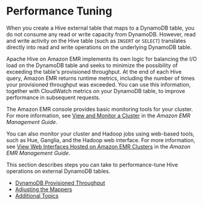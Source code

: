# Performance Tuning<a name="EMRforDynamoDB.PerformanceTuning"></a>

When you create a Hive external table that maps to a DynamoDB table, you do not consume any read or write capacity from DynamoDB\. However, read and write activity on the Hive table \(such as `INSERT` or `SELECT`\) translates directly into read and write operations on the underlying DynamoDB table\.

Apache Hive on Amazon EMR implements its own logic for balancing the I/O load on the DynamoDB table and seeks to minimize the possibility of exceeding the table's provisioned throughput\. At the end of each Hive query, Amazon EMR returns runtime metrics, including the number of times your provisioned throughput was exceeded\. You can use this information, together with CloudWatch metrics on your DynamoDB table, to improve performance in subsequent requests\.

The Amazon EMR console provides basic monitoring tools for your cluster\. For more information, see [View and Monitor a Cluster](http://docs.aws.amazon.com/ElasticMapReduce/latest/ManagementGuide/emr-manage-view.html) in the *Amazon EMR Management Guide*\.

You can also monitor your cluster and Hadoop jobs using web\-based tools, such as Hue, Ganglia, and the Hadoop web interface\. For more information, see [View Web Interfaces Hosted on Amazon EMR Clusters](http://docs.aws.amazon.com/ElasticMapReduce/latest/ManagementGuide/emr-web-interfaces.html) in the *Amazon EMR Management Guide*\.

This section describes steps you can take to performance\-tune Hive operations on external DynamoDB tables\. 


+ [DynamoDB Provisioned Throughput](EMRforDynamoDB.PerformanceTuning.Throughput.md)
+ [Adjusting the Mappers](EMRforDynamoDB.PerformanceTuning.Mappers.md)
+ [Additional Topics](EMRforDynamoDB.PerformanceTuning.Misc.md)